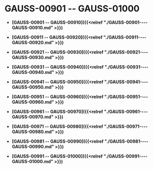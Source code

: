 # GAUSS-00901 -- GAUSS-01000<a name="ZH-CN_TOPIC_0302073413"></a>

-   **[GAUSS-00901 -- GAUSS-00910]({{<relref "./GAUSS-00901----GAUSS-00910.md" >}})**

-   **[GAUSS-00911 -- GAUSS-00920]({{<relref "./GAUSS-00911----GAUSS-00920.md" >}})**

-   **[GAUSS-00921 -- GAUSS-00930]({{<relref "./GAUSS-00921----GAUSS-00930.md" >}})**

-   **[GAUSS-00931 -- GAUSS-00940]({{<relref "./GAUSS-00931----GAUSS-00940.md" >}})**

-   **[GAUSS-00941 -- GAUSS-00950]({{<relref "./GAUSS-00941----GAUSS-00950.md" >}})**

-   **[GAUSS-00951 -- GAUSS-00960]({{<relref "./GAUSS-00951----GAUSS-00960.md" >}})**

-   **[GAUSS-00961 -- GAUSS-00970]({{<relref "./GAUSS-00961----GAUSS-00970.md" >}})**

-   **[GAUSS-00971 -- GAUSS-00980]({{<relref "./GAUSS-00971----GAUSS-00980.md" >}})**

-   **[GAUSS-00981 -- GAUSS-00990]({{<relref "./GAUSS-00981----GAUSS-00990.md" >}})**

-   **[GAUSS-00991 -- GAUSS-01000]({{<relref "./GAUSS-00991----GAUSS-01000.md" >}})**
